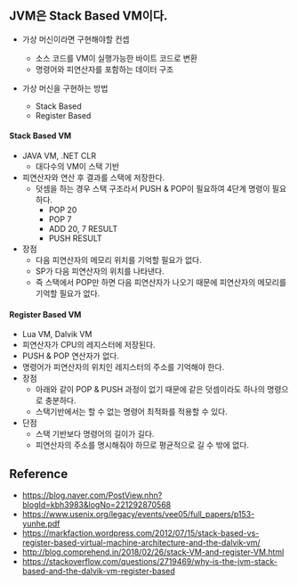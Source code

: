 ## JVM은 Stack Based VM이다.
- 가상 머신이라면 구현해야할 컨셉
    - 소스 코드를 VM이 실행가능한 바이트 코드로 변환
    - 명령어와 피연산자를 포함하는 데이터 구조

- 가상 머신을 구현하는 방법
    - Stack Based
    - Register Based

#### Stack Based VM
- JAVA VM, .NET CLR
    - 대다수의 VM이 스택 기반
- 피연산자와 연산 후 결과를 스택에 저장한다.
    - 덧셈을 하는 경우 스택 구조라서 PUSH & POP이 필요하여 4단계 명령이 필요하다.
        - POP 20
        - POP 7
        - ADD 20, 7 RESULT
        - PUSH RESULT
- 장점
    - 다음 피연산자의 메모리 위치를 기억할 필요가 없다.
    - SP가 다음 피연산자의 위치를 나타낸다.
    - 즉 스택에서 POP만 하면 다음 피연산자가 나오기 때문에 피연산자의 메모리를 기억할 필요가 없다.

#### Register Based VM
- Lua VM, Dalvik VM
- 피연산자가 CPU의 레지스터에 저장된다.
- PUSH & POP 연산자가 없다.
- 명령어가 피연산자의 위치인 레지스터의 주소를 기억해야 한다.
- 장점
    - 아래와 같이 POP & PUSH 과정이 없기 때문에 같은 덧셈이라도 하나의 명령으로 충분하다.
    - 스택기반에서는 할 수 없는 명령어 최적화를 적용할 수 있다.
- 단점
    - 스택 기반보다 명령어의 길이가 길다.
    - 피연산자의 주소를 명시해줘야 하므로 평균적으로 길 수 밖에 없다.

## Reference
- https://blog.naver.com/PostView.nhn?blogId=kbh3983&logNo=221292870568
- https://www.usenix.org/legacy/events/vee05/full_papers/p153-yunhe.pdf
- https://markfaction.wordpress.com/2012/07/15/stack-based-vs-register-based-virtual-machine-architecture-and-the-dalvik-vm/
- <http://blog.comprehend.in/2018/02/26/stack-VM-and-register-VM.html>
- <https://stackoverflow.com/questions/2719469/why-is-the-jvm-stack-based-and-the-dalvik-vm-register-based>